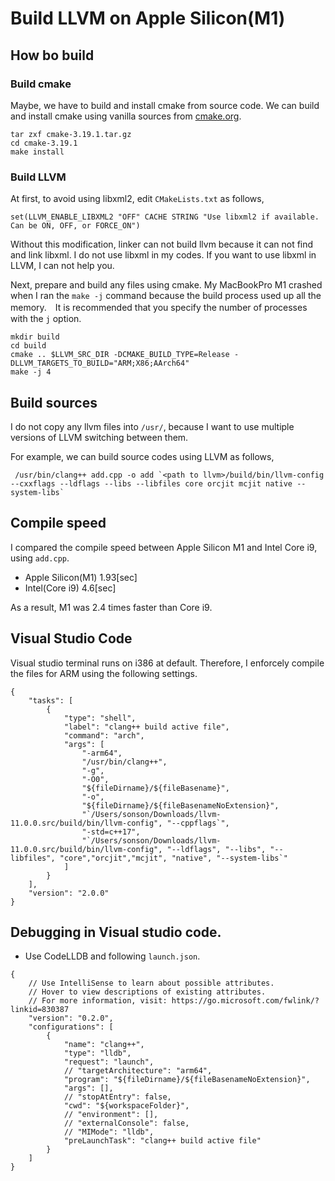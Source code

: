  # Build LLVM on Apple Silicon(M1)

## How bo build

### Build cmake

Maybe, we have to build and install cmake from source code.
We can build and install cmake using vanilla sources from [cmake.org](https://cmake.org).

```
tar zxf cmake-3.19.1.tar.gz
cd cmake-3.19.1
make install
```

### Build LLVM

At first, to avoid using libxml2, edit `CMakeLists.txt` as follows,

```
set(LLVM_ENABLE_LIBXML2 "OFF" CACHE STRING "Use libxml2 if available. Can be ON, OFF, or FORCE_ON")
```

Without this modification, linker can not build llvm because it can not find and link libxml.
I do not use libxml in my codes. If you want to use libxml in LLVM, I can not help you.

Next, prepare and build any files using cmake. My MacBookPro M1 crashed when I ran the `make -j` command because the build process used up all the memory.　It is recommended that you specify the number of processes with the `j` option.

```
mkdir build
cd build
cmake .. $LLVM_SRC_DIR -DCMAKE_BUILD_TYPE=Release -DLLVM_TARGETS_TO_BUILD="ARM;X86;AArch64"
make -j 4
```

## Build sources

I do not copy any llvm files into `/usr/`, because I want to use multiple versions of LLVM switching between them.

For example, we can build source codes using LLVM as follows,

```
 /usr/bin/clang++ add.cpp -o add `<path to llvm>/build/bin/llvm-config --cxxflags --ldflags --libs --libfiles core orcjit mcjit native --system-libs`
```

## Compile speed

I compared the compile speed between Apple Silicon M1 and Intel Core i9, using `add.cpp`.

* Apple Silicon(M1) 1.93[sec]
* Intel(Core i9) 4.6[sec]

As a result, M1 was 2.4 times faster than Core i9.

## Visual Studio Code

Visual studio terminal runs on i386 at default. Therefore, I enforcely compile the files for ARM using the following settings.

```
{
    "tasks": [
        {
            "type": "shell",
            "label": "clang++ build active file",
            "command": "arch",
            "args": [
                "-arm64",
                "/usr/bin/clang++",
                "-g",
                "-O0",
                "${fileDirname}/${fileBasename}",
                "-o",
                "${fileDirname}/${fileBasenameNoExtension}",
                "`/Users/sonson/Downloads/llvm-11.0.0.src/build/bin/llvm-config", "--cppflags`",
                "-std=c++17",
                "`/Users/sonson/Downloads/llvm-11.0.0.src/build/bin/llvm-config", "--ldflags", "--libs", "--libfiles", "core","orcjit","mcjit", "native", "--system-libs`"
            ]
        }
    ],
    "version": "2.0.0"
}
```

## Debugging in Visual studio code.

* Use CodeLLDB and following `launch.json`.

```
{
    // Use IntelliSense to learn about possible attributes.
    // Hover to view descriptions of existing attributes.
    // For more information, visit: https://go.microsoft.com/fwlink/?linkid=830387
    "version": "0.2.0",
    "configurations": [
        {
            "name": "clang++",
            "type": "lldb",
            "request": "launch",
            // "targetArchitecture": "arm64",
            "program": "${fileDirname}/${fileBasenameNoExtension}",
            "args": [],
            // "stopAtEntry": false,
            "cwd": "${workspaceFolder}",
            // "environment": [],
            // "externalConsole": false,
            // "MIMode": "lldb",
            "preLaunchTask": "clang++ build active file"
        }
    ]
}
```
